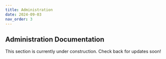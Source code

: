 ```yaml
---
title: Administration
date: 2024-09-03
nav_order: 3
---
```

## Administration Documentation

This section is currently under construction. Check back for updates soon!

